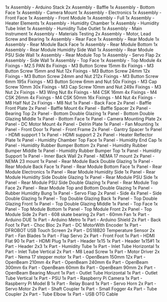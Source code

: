 1x Assembly - Arduino Stack
2x Assembly - Baffle
1x Assembly - Bottom Face
1x Assembly - Camera Mount
1x Assembly - Electronics
1x Assembly - Front Face
1x Assembly - Front Module
1x Assembly - Full
1x Assembly - Heater Elements
1x Assembly - Humidity Chamber
1x Assembly - Humidity Tube Inlet
1x Assembly - Humidity Tube Outlet
1x Assembly - Main Instrument
1x Assembly - Materials Testing
2x Assembly - Motor, Lead Screw and Bearing
1x Assembly - Rear Face
1x Assembly - Rear Module
1x Assembly - Rear Module Back Face
1x Assembly - Rear Module Bottom
1x Assembly - Rear Module Humidity Side Wall
1x Assembly - Rear Module PSU Side Wall
1x Assembly - Rear Module Top
1x Assembly - Servo Flap
2x Assembly - Side Wall
1x Assembly - Top Face
1x Assembly - Top Module
4x Fixings - M2.5 PAN
8x Fixings - M3 Button Screw 15mm
8x Fixings - M3 Button Screw 15mm and Nut
12x Fixings - M3 Button Screw 24mm
12x Fixings - M3 Button Screw 24mm and Nut
212x Fixings - M3 Button Screw 6mm
195x Fixings - M3 Button Screw 6mm and Nut
50x Fixings - M3 Cap Screw 10mm
30x Fixings - M3 Cap Screw 10mm and Nut
249x Fixings - M3 Nut
2x Fixings - M3 Wing Nut
8x Fixings - M4 CSK 16mm
4x Fixings - M4 CSK 26mm
4x Fixings - M4 CSK 50mm
16x Fixings - M4 Nut
4x Fixings - M8 Half Nut
2x Fixings - M8 Nut
1x Panel - Back Face
2x Panel - Baffle Front Plate
2x Panel - Baffle Mount
6x Panel - Baffle Spacer
2x Panel - Bearing Top
2x Panel - Bottom Double Glazing
1x Panel - Bottom Double Glazing Middle
1x Panel - Bottom Face
1x Panel - Camera Mounting Plate
2x Panel - DC Motor Mount
4x Panel - Delrin Plate
1x Panel - Fan Mounting
1x Panel - Front Door
1x Panel - Front Frame
2x Panel - Gantry Spacer
1x Panel - HDMI support 1
1x Panel - HDMI support 2
2x Panel - Heater Reflector Plate
1x Panel - Humidity Chamber Top Face
1x Panel - Humidity End Cap
1x Panel - Humidity Rubber Bumper Bottom
2x Panel - Humidity Rubber Bumper Middle
1x Panel - Humidity Rubber Bumper Top
1x Panel - Humidity Support
1x Panel - Inner Back Wall
2x Panel - NEMA 17 mount
2x Panel - NEMA 23 mount
1x Panel - Rear Module Back Double Glazing
1x Panel - Rear Module Back Face
1x Panel - Rear Module Bottom Face
1x Panel - Rear Module Electronics
1x Panel - Rear Module Humidity Side
1x Panel - Rear Module Humidity Side Double Glazing
1x Panel - Rear Module PSU Side
1x Panel - Rear Module PSU Side Double Glazing
1x Panel - Rear Module Top Face
2x Panel - Rear Module Top and Bottom Double Glazing
1x Panel - Rubber Humidity Bung
1x Panel - Servo Flap
2x Panel - Side
4x Panel - Side Double Glazing
1x Panel - Top Double Glazing Back
1x Panel - Top Double Glazing Front
1x Panel - Top Double Glazing Middle
1x Panel - Top Face
1x Panel - Top Module Bottom
1x Panel - Top Module Front
2x Panel - Top Module Side
2x Part - 608 skate bearing
2x Part - 60mm Fan
1x Part - Arduino DUE
1x Part - Arduino Metro
1x Part - Arduino Shield
2x Part - Back Foot
1x Part - Choc Bloc
2x Part - DC MotorWith Encoder
1x Part - DFROBOT USB Touch Screen
2x Part - DS18B20 Temperature Sensor
2x Part - Fan Blades
1x Part - Flap Servo
2x Part - Front Foot
1x Part - HDMI Flat 90
1x Part - HDMI Plug
1x Part - Header 1x15
1x Part - Header 1x15#1
1x Part - Header 2x3
1x Part - Humidity Tube
1x Part - Inlet Tube Horizontal
1x Part - Inlet Tube Vertical
2x Part - M8 Lead Screw
1x Part - Motor Driver
2x Part - Nema 17 stepper motor
1x Part - OpenBeam 150mm
12x Part - OpenBeam 210mm
4x Part - OpenBeam 240mm
6x Part - OpenBeam 300mm
6x Part - OpenBeam 60mm
8x Part - OpenBeam 90mm
2x Part - OpenBeam Bearing Mount
1x Part - Outlet Tube Horizontal
1x Part - Outlet Tube Vertical
1x Part - PSU
1x Part - Raspberry Pi Camera
1x Part - Raspberry Pi Model B
1x Part - Relay Board
1x Part - Servo Horn
2x Part - Servo Motor
2x Part - Shaft Coupler
1x Part - Small Fogger
4x Part - Tube Coupler
2x Part - Tube Elbow
1x Part - USB OTG Cable
